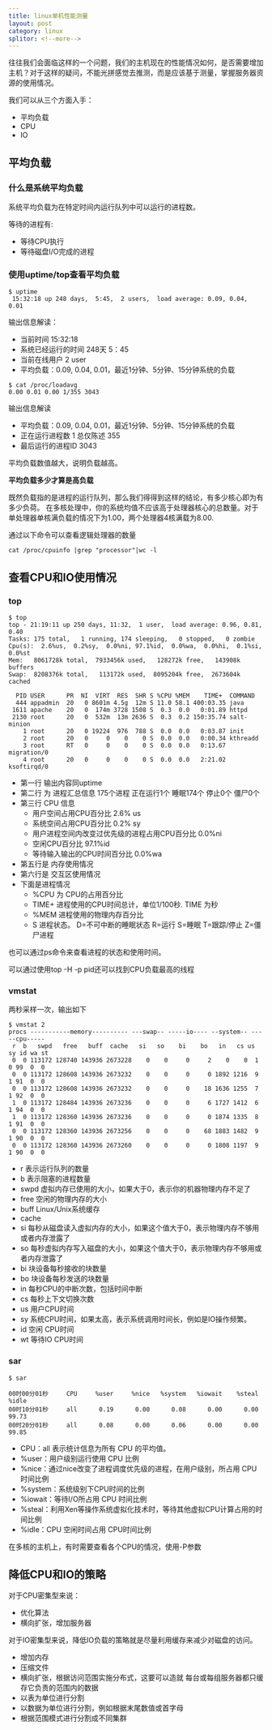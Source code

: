 ```yaml
---
title: linux单机性能测量
layout: post
category: linux
splitor: <!--more-->
---
```


往往我们会面临这样的一个问题，我们的主机现在的性能情况如何，是否需要增加主机？对于这样的疑问，不能光拼感觉去推测，而是应该基于测量，掌握服务器资源的使用情况。

我们可以从三个方面入手：
 
 * 平均负载
 * CPU
 * IO

<!--more-->

## 平均负载

### 什么是系统平均负载

系统平均负载为在特定时间内运行队列中可以运行的进程数。

等待的进程有:
 * 等待CPU执行
 * 等待磁盘I/O完成的进程

### 使用uptime/top查看平均负载


```
$ uptime
 15:32:18 up 248 days,  5:45,  2 users,  load average: 0.09, 0.04, 0.01
```

输出信息解读：
 
 * 当前时间 15:32:18
 * 系统已经运行的时间 248天 5：45
 * 当前在线用户 2 user
 * 平均负载：0.09, 0.04, 0.01，最近1分钟、5分钟、15分钟系统的负载


```
$ cat /proc/loadavg
0.00 0.01 0.00 1/355 3043
```

输出信息解读

 * 平均负载：0.09, 0.04, 0.01，最近1分钟、5分钟、15分钟系统的负载
 * 正在运行进程数 1  总仅陈述 355
 * 最后运行的进程ID 3043

平均负载数值越大，说明负载越高。

**平均负载多少才算是高负载**

既然负载指的是进程的运行队列，那么我们得得到这样的结论，有多少核心即为有多少负荷。 在多核处理中，你的系统均值不应该高于处理器核心的总数量。对于单处理器单核满负载的情况下为1.00，两个处理器4核满载为8.00.

通过以下命令可以查看逻辑处理器的数量

```
cat /proc/cpuinfo |grep "processor"|wc -l
```

## 查看CPU和IO使用情况

### top


```
$ top
top - 21:19:11 up 250 days, 11:32,  1 user,  load average: 0.96, 0.81, 0.40
Tasks: 175 total,   1 running, 174 sleeping,   0 stopped,   0 zombie
Cpu(s):  2.6%us,  0.2%sy,  0.0%ni, 97.1%id,  0.0%wa,  0.0%hi,  0.1%si,  0.0%st
Mem:   8061728k total,  7933456k used,   128272k free,   143908k buffers
Swap:  8208376k total,   113172k used,  8095204k free,  2673604k cached

  PID USER      PR  NI  VIRT  RES  SHR S %CPU %MEM    TIME+  COMMAND
  444 appadmin  20   0 8601m 4.5g  12m S 11.0 58.1 400:03.35 java
 1611 apache    20   0  174m 3728 1508 S  0.3  0.0   0:01.89 httpd
 2130 root      20   0  532m  13m 2636 S  0.3  0.2 150:35.74 salt-minion
    1 root      20   0 19224  976  788 S  0.0  0.0   0:03.87 init
    2 root      20   0     0    0    0 S  0.0  0.0   0:00.34 kthreadd
    3 root      RT   0     0    0    0 S  0.0  0.0   0:13.67 migration/0
    4 root      20   0     0    0    0 S  0.0  0.0   2:21.02 ksoftirqd/0
```

 * 第一行 输出内容同uptime
 * 第二行 为 进程汇总信息 175个进程 正在运行1个 睡眠174个 停止0个 僵尸0个
 * 第三行 CPU 信息
   * 用户空间占用CPU百分比 2.6% us
   * 系统空间占用CPU百分比 0.2% sy
   * 用户进程空间内改变过优先级的进程占用CPU百分比 0.0%ni
   * 空闲CPU百分比 97.1%id
   * 等待输入输出的CPU时间百分比 0.0%wa
 * 第五行是 内存使用情况
 * 第六行是 交互区使用情况
 * 下面是进程情况
   * %CPU 为 CPU的占用百分比
   * TIME+ 进程使用的CPU时间总计，单位1/100秒. TIME 为秒
   * %MEM 进程使用的物理内存百分比
   * S 进程状态。 D=不可中断的睡眠状态 R=运行 S=睡眠 T=跟踪/停止 Z=僵尸进程


也可以通过ps命令来查看进程的状态和使用时间。

可以通过使用top -H -p pid还可以找到CPU负载最高的线程


### vmstat

两秒采样一次，输出如下

```
$ vmstat 2
procs -----------memory---------- ---swap-- -----io---- --system-- -----cpu-----
 r  b   swpd   free   buff  cache   si   so    bi    bo   in   cs us sy id wa st
 0  0 113172 128740 143936 2673228    0    0     0     2    0    0  1  0 99  0  0
 0  0 113172 128608 143936 2673232    0    0     0     0 1892 1216  9  1 91  0  0
 0  0 113172 128608 143936 2673232    0    0     0    18 1636 1255  7  1 92  0  0
 1  0 113172 128484 143936 2673236    0    0     0     6 1727 1412  6  1 94  0  0
 1  0 113172 128360 143936 2673236    0    0     0     0 1874 1335  8  1 91  0  0
 0  0 113172 128360 143936 2673256    0    0     0    68 1883 1482  9  1 90  0  0
 0  0 113172 128360 143936 2673260    0    0     0     0 1808 1197  9  1 90  0  0

```

 * r 表示运行队列的数量
 * b 表示阻塞的进程数量
 * swpd 虚拟内存已使用的大小，如果大于0，表示你的机器物理内存不足了
 * free  空闲的物理内存的大小
 * buff  Linux/Unix系统缓存
 * cache 
 * si 每秒从磁盘读入虚拟内存的大小，如果这个值大于0，表示物理内存不够用或者内存泄露了
 * so 每秒虚拟内存写入磁盘的大小，如果这个值大于0，表示物理内存不够用或者内存泄露了
 * bi  块设备每秒接收的块数量
 * bo 块设备每秒发送的块数量
 * in 每秒CPU的中断次数，包括时间中断
 * cs 每秒上下文切换次数
 * us 用户CPU时间
 * sy 系统CPU时间，如果太高，表示系统调用时间长，例如是IO操作频繁。
 * id  空闲 CPU时间
 * wt 等待IO CPU时间


### sar

```
$ sar

00时00分01秒     CPU     %user     %nice   %system   %iowait    %steal     %idle
00时10分01秒     all      0.19      0.00      0.08      0.00      0.00     99.73
00时20分01秒     all      0.08      0.00      0.06      0.00      0.00     99.85

```
 * CPU：all 表示统计信息为所有 CPU 的平均值。
 * %user：用户级别运行使用 CPU 比例
 * %nice：通过nice改变了进程调度优先级的进程，在用户级别，所占用 CPU 时间比例
 * %system：系统级别下CPU时间的比例
 * %iowait：等待I/O所占用 CPU 时间比例
 * %steal：利用Xen等操作系统虚拟化技术时，等待其他虚拟CPU计算占用的时间比例
 * %idle：CPU 空闲时间占用 CPU时间比例

在多核的主机上，有时需要查看各个CPU的情况，使用-P参数

## 降低CPU和IO的策略

对于CPU密集型来说：

 * 优化算法
 * 横向扩张，增加服务器

对于IO密集型来说，降低IO负载的策略就是尽量利用缓存来减少对磁盘的访问。

 * 增加内存
 * 压缩文件
 * 横向扩张，根据访问范围实施分布式，这要可以造就 每台或每组服务器都只缓存它负责的范围内的数据
  * 以表为单位进行分割
  * 以数据为单位进行分割，例如根据末尾数值或首字母
  * 根据范围模式进行分割成不同集群

